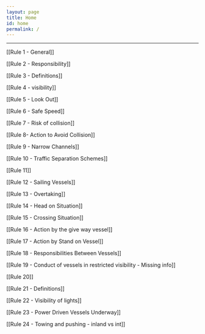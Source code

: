 ```yaml
---
layout: page
title: Home
id: home
permalink: /
---
```

***
[[Rule 1 - General]]

[[Rule 2 - Responsibility]]

[[Rule 3 - Definitions]]

[[Rule 4 - visibility]]

[[Rule 5 - Look Out]]

[[Rule 6 - Safe Speed]]

[[Rule 7 - Risk of collision]]

[[Rule 8- Action to Avoid Collision]]

[[Rule 9 - Narrow Channels]]

[[Rule 10 - Traffic Separation Schemes]]

[[Rule 11]]

[[Rule 12 - Sailing Vessels]]

[[Rule 13 - Overtaking]]

[[Rule 14 - Head on Situation]]

[[Rule 15 - Crossing Situation]]

[[Rule 16 - Action by the give way vessel]]

[[Rule 17 - Action by Stand on Vessel]]

[[Rule 18 - Responsibilities Between Vessels]]

[[Rule 19 - Conduct of vessels in restricted visibility - Missing info]]

[[Rule 20]]

[[Rule 21 - Definitions]]

[[Rule 22 - Visibility of lights]]

[[Rule 23 - Power Driven Vessels Underway]]

[[Rule 24 - Towing and pushing - inland vs int]]

